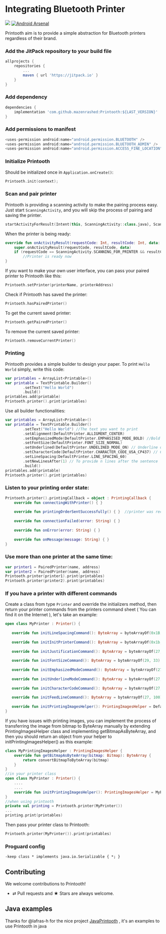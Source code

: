 # Integrating Bluetooth Printer
[![](https://jitpack.io/v/mazenrashed/Printooth.svg)](https://jitpack.io/#mazenrashed/Printooth)
[![Android Arsenal]( https://img.shields.io/badge/Android%20Arsenal-Printooth-green.svg?style=flat )]( https://android-arsenal.com/details/1/7323 )

Printooth aim is to provide a simple abstraction for Bluetooth printers regardless of their brand.

###  Add the JitPack repository to your build file
```groovy
allprojects {
    repositories {
        ...
        maven { url 'https://jitpack.io' }
    }
}
```
### Add dependency
```groovy
dependencies {
    implementation 'com.github.mazenrashed:Printooth:${LAST_VERSION}'
}
```
### Add permissions to manifest
```groovy
<uses-permission android:name="android.permission.BLUETOOTH" />  
<uses-permission android:name="android.permission.BLUETOOTH_ADMIN" />
<uses-permission android:name="android.permission.ACCESS_FINE_LOCATION" />
```
### Initialize Printooth
Should be initialized once in `Application.onCreate()`:
```kotlin
Printooth.init(context);
```
### Scan and pair printer
Printooth is providing a scanning activity to make the pairing process easy. Just start `ScanningActivity`, and you will skip the process of pairing and saving the printer.
```kotlin
startActivityForResult(Intent(this, ScanningActivity::class.java), ScanningActivity.SCANNING_FOR_PRINTER)
```
When the printer is being ready:
```kotlin
override fun onActivityResult(requestCode: Int, resultCode: Int, data: Intent?) {  
    super.onActivityResult(requestCode, resultCode, data)  
    if (requestCode == ScanningActivity.SCANNING_FOR_PRINTER && resultCode == Activity.RESULT_OK)  
        //Printer is ready now 
}
```
If you want to make your own user interface, you can pass your paired printer to Printooth like this:
```kotlin
Printooth.setPrinter(printerName, printerAddress)
```
Check if Printooth has saved the printer:
```kotlin
Printooth.hasPairedPrinter()
```
To get the current saved printer:
```kotlin
Printooth.getPairedPrinter()
```
To remove the current saved printer:
```kotlin
Printooth.removeCurrentPrinter()
```
### Printing
Printooth provides a simple builder to design your paper.
To print `Hello World` simply, write this code:
```kotlin
var printables = ArrayList<Printable>()
var printable = TextPrintable.Builder()  
        .setText("Hello World")
        .build()
printables.add(printable)
Printooth.printer().print(printables)
```
Use all builder functionalities:
```kotlin
var printables = ArrayList<Printable>()
var printable = TextPrintable.Builder()  
        .setText("Hello World") //The text you want to print
        .setAlignment(DefaultPrinter.ALLIGMENT_CENTER)
        .setEmphasizedMode(DefaultPrinter.EMPHASISED_MODE_BOLD) //Bold or normal  
        .setFontSize(DefaultPrinter.FONT_SIZE_NORMAL)
        .setUnderlined(DefaultPrinter.UNDELINED_MODE_ON) // Underline on/off
        .setCharacterCode(DefaultPrinter.CHARACTER_CODE_USA_CP437) // Character code to support languages
        .setLineSpacing(DefaultPrinter.LINE_SPACING_60)
        .setNewLinesAfter(1) // To provide n lines after the sentence
        .build()
printables.add(printable)
Printooth.printer().print(printables)
```
### Listen to your printing order state:
```kotlin
Printooth.printer().printingCallback = object : PrintingCallback {  
    override fun connectingWithPrinter() { } 
  
    override fun printingOrderSentSuccessfully() { }  //printer was received your printing order successfully.
  
    override fun connectionFailed(error: String) { }  
  
    override fun onError(error: String) { }  
  
    override fun onMessage(message: String) { }  
}
```
### Use more than one printer at the same time:
```kotlin
var printer1 = PairedPrinter(name, address)  
var printer2 = PairedPrinter(name, address)  
Printooth.printer(printer1).print(printables)  
Printooth.printer(printer2).print(printables)
```
### If you have a printer with different commands

Create a class from type `Printer` and override the initializers method, then return your printer commands from the printers command sheet ( You can find it on the Internet ), let's take an example:
 ```kotlin
 open class MyPrinter : Printer() {  
  
    override fun initLineSpacingCommand(): ByteArray = byteArrayOf(0x1B, 0x33)  
  
    override fun initInitPrinterCommand(): ByteArray = byteArrayOf(0x1b, 0x40)  
  
    override fun initJustificationCommand(): ByteArray = byteArrayOf(27, 97)  
  
    override fun initFontSizeCommand(): ByteArray = byteArrayOf(29, 33)  
  
    override fun initEmphasizedModeCommand(): ByteArray = byteArrayOf(27, 69)
  
    override fun initUnderlineModeCommand(): ByteArray = byteArrayOf(27, 45) 
  
    override fun initCharacterCodeCommand(): ByteArray = byteArrayOf(27, 116)  
  
    override fun initFeedLineCommand(): ByteArray = byteArrayOf(27, 100)  
    
    override fun initPrintingImagesHelper(): PrintingImagesHelper = DefaultPrintingImagesHelper()
}
```
If you have issues with printing images, you can implement the process of transferring the image from bitmap to ByteArray manually by extending PrintingImagesHelper class and implementing getBitmapAsByteArray, and then you should return an object from your helper to initPrintingImagesHelper() as this example:
```kotlin
class MyPrintingImagesHelper : PrintingImagesHelper {  
    override fun getBitmapAsByteArray(bitmap: Bitmap): ByteArray {  
        return convertBitmapToByteArray(bitmap)  
    }  
}
//in your printer class
open class MyPrinter : Printer() {  
    ....
    ....
    override fun initPrintingImagesHelper(): PrintingImagesHelper = MyPrintingImagesHelper()
}
//when using printooth
private val printing = Printooth.printer(MyPrinter())
...
printing.print(printables)
```
Then pass your printer class to Printooth:
```kotlin
Printooth.printer(MyPrinter()).print(printables)
```

### Proguard config
````
-keep class * implements java.io.Serializable { *; }
````
## Contributing

We welcome contributions to Printooth!
* ⇄ Pull requests and ★ Stars are always welcome.

## Java examples

Thanks for @lafras-h for the nice project [JavaPrintooth](https://github.com/lafras-h/JavaPrintooth) , it's an examples to use Printooth in java

